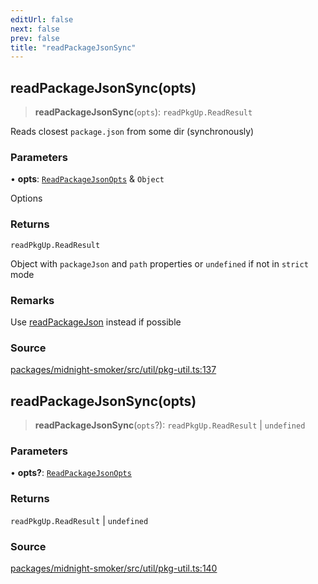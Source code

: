 ```yaml
---
editUrl: false
next: false
prev: false
title: "readPackageJsonSync"
---
```


## readPackageJsonSync(opts)

> **readPackageJsonSync**(`opts`): `readPkgUp.ReadResult`

Reads closest `package.json` from some dir (synchronously)

### Parameters

• **opts**: [`ReadPackageJsonOpts`](/api/midnight-smoker/midnight-smoker/plugin/helpers/interfaces/readpackagejsonopts/) & `Object`

Options

### Returns

`readPkgUp.ReadResult`

Object with `packageJson` and `path` properties or `undefined` if
  not in `strict` mode

### Remarks

Use [readPackageJson](readPackageJson.md) instead if possible

### Source

[packages/midnight-smoker/src/util/pkg-util.ts:137](https://github.com/boneskull/midnight-smoker/blob/417858b/packages/midnight-smoker/src/util/pkg-util.ts#L137)

## readPackageJsonSync(opts)

> **readPackageJsonSync**(`opts`?): `readPkgUp.ReadResult` \| `undefined`

### Parameters

• **opts?**: [`ReadPackageJsonOpts`](/api/midnight-smoker/midnight-smoker/plugin/helpers/interfaces/readpackagejsonopts/)

### Returns

`readPkgUp.ReadResult` \| `undefined`

### Source

[packages/midnight-smoker/src/util/pkg-util.ts:140](https://github.com/boneskull/midnight-smoker/blob/417858b/packages/midnight-smoker/src/util/pkg-util.ts#L140)

